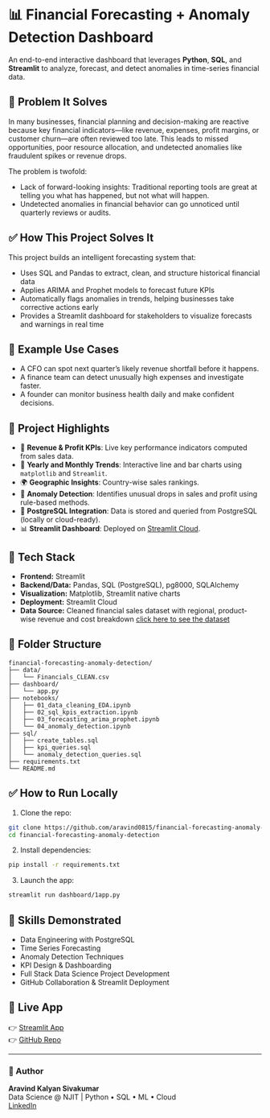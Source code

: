 
# 📊 Financial Forecasting + Anomaly Detection Dashboard

An end-to-end interactive dashboard that leverages **Python**, **SQL**, and **Streamlit** to analyze, forecast, and detect anomalies in time-series financial data.

## 🧠 Problem It Solves
In many businesses, financial planning and decision-making are reactive because key financial indicators—like revenue, expenses, profit margins, or customer churn—are often reviewed too late. This leads to missed opportunities, poor resource allocation, and undetected anomalies like fraudulent spikes or revenue drops.

The problem is twofold:
- Lack of forward-looking insights: Traditional reporting tools are great at telling you what has happened, but not what will happen.
- Undetected anomalies in financial behavior can go unnoticed until quarterly reviews or audits.

## ✅ How This Project Solves It
This project builds an intelligent forecasting system that:
- Uses SQL and Pandas to extract, clean, and structure historical financial data
- Applies ARIMA and Prophet models to forecast future KPIs
- Automatically flags anomalies in trends, helping businesses take corrective actions early
- Provides a Streamlit dashboard for stakeholders to visualize forecasts and warnings in real time

## 🎯 Example Use Cases
- A CFO can spot next quarter’s likely revenue shortfall before it happens.
- A finance team can detect unusually high expenses and investigate faster.
- A founder can monitor business health daily and make confident decisions.


## 🚀 Project Highlights

- 🔢 **Revenue & Profit KPIs**: Live key performance indicators computed from sales data.
- 📆 **Yearly and Monthly Trends**: Interactive line and bar charts using `matplotlib` and `Streamlit`.
- 🌍 **Geographic Insights**: Country-wise sales rankings.
- 🚨 **Anomaly Detection**: Identifies unusual drops in sales and profit using rule-based methods.
- 🐘 **PostgreSQL Integration**: Data is stored and queried from PostgreSQL (locally or cloud-ready).
- 📊 **Streamlit Dashboard**: Deployed on [Streamlit Cloud](https://financial-forecasting-anomaly-detection-007.streamlit.app/).

## 🧰 Tech Stack

- **Frontend:** Streamlit
- **Backend/Data:** Pandas, SQL (PostgreSQL), pg8000, SQLAlchemy
- **Visualization:** Matplotlib, Streamlit native charts
- **Deployment:** Streamlit Cloud
- **Data Source:** Cleaned financial sales dataset with regional, product-wise revenue and cost breakdown [click here to see the dataset](https://www.kaggle.com/datasets/atharvaarya25/financials)

## 📁 Folder Structure

```
financial-forecasting-anomaly-detection/
├── data/
│   └── Financials_CLEAN.csv
├── dashboard/
│   └── app.py
├── notebooks/
│   ├── 01_data_cleaning_EDA.ipynb
│   ├── 02_sql_kpis_extraction.ipynb
│   ├── 03_forecasting_arima_prophet.ipynb
│   └── 04_anomaly_detection.ipynb
├── sql/
│   ├── create_tables.sql
│   ├── kpi_queries.sql
│   └── anomaly_detection_queries.sql
├── requirements.txt
└── README.md
```

## ✅ How to Run Locally

1. Clone the repo:
```bash
git clone https://github.com/aravind0815/financial-forecasting-anomaly-detection.git
cd financial-forecasting-anomaly-detection
```

2. Install dependencies:
```bash
pip install -r requirements.txt
```

3. Launch the app:
```bash
streamlit run dashboard/1app.py
```

## 🧠 Skills Demonstrated

- Data Engineering with PostgreSQL
- Time Series Forecasting
- Anomaly Detection Techniques
- KPI Design & Dashboarding
- Full Stack Data Science Project Development
- GitHub Collaboration & Streamlit Deployment

## 🔗 Live App

👉 [Streamlit App](https://financial-forecasting-anomaly-detection-007.streamlit.app/)  
👉 [GitHub Repo](https://github.com/aravind0815/financial-forecasting-anomaly-detection)

---

### 📌 Author

**Aravind Kalyan Sivakumar**  
Data Science @ NJIT | Python • SQL • ML • Cloud  
[LinkedIn](https://www.linkedin.com/in/aravindkalyan007/)
